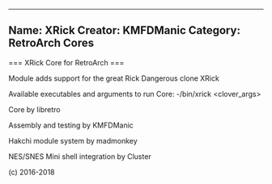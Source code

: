 -----------------------
Name: XRick 
Creator: KMFDManic
Category: RetroArch Cores
-----------------------
=== XRick Core for RetroArch ===

Module adds support for the great Rick Dangerous clone XRick

Available executables and arguments to run Core:
-/bin/xrick <rom> <clover_args> 

Core by libretro

Assembly and testing by KMFDManic

Hakchi module system by madmonkey

NES/SNES Mini shell integration by Cluster

(c) 2016-2018
